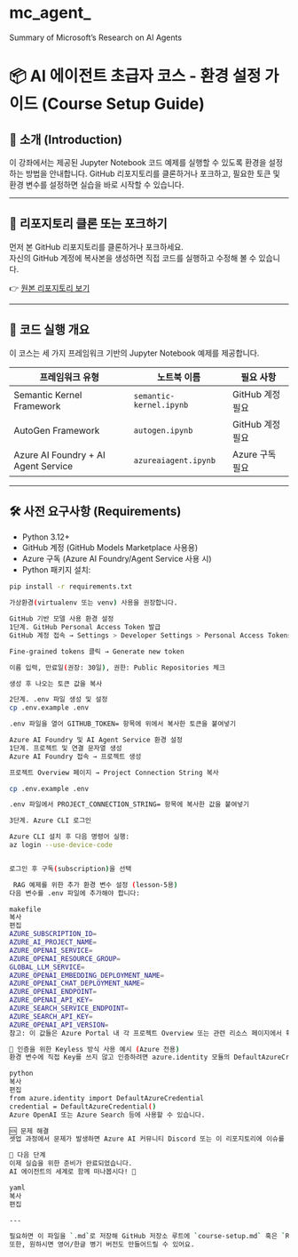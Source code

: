 # mc_agent_
Summary of Microsoft’s Research on AI Agents

# 📦 AI 에이전트 초급자 코스 - 환경 설정 가이드 (Course Setup Guide)

## 🧭 소개 (Introduction)

이 강좌에서는 제공된 Jupyter Notebook 코드 예제를 실행할 수 있도록 환경을 설정하는 방법을 안내합니다. GitHub 리포지토리를 클론하거나 포크하고, 필요한 토큰 및 환경 변수를 설정하면 실습을 바로 시작할 수 있습니다.

---

## 🔁 리포지토리 클론 또는 포크하기

먼저 본 GitHub 리포지토리를 클론하거나 포크하세요.  
자신의 GitHub 계정에 복사본을 생성하면 직접 코드를 실행하고 수정해 볼 수 있습니다.

👉 [원본 리포지토리 보기](https://github.com/microsoft/ai-agents-for-beginners)

---

## 🚀 코드 실행 개요

이 코스는 세 가지 프레임워크 기반의 Jupyter Notebook 예제를 제공합니다.

| 프레임워크 유형 | 노트북 이름 | 필요 사항 |
|----------------|-------------|------------|
| Semantic Kernel Framework | `semantic-kernel.ipynb` | GitHub 계정 필요 |
| AutoGen Framework | `autogen.ipynb` | GitHub 계정 필요 |
| Azure AI Foundry + AI Agent Service | `azureaiagent.ipynb` | Azure 구독 필요 |

---

## 🛠️ 사전 요구사항 (Requirements)

- Python 3.12+
- GitHub 계정 (GitHub Models Marketplace 사용용)
- Azure 구독 (Azure AI Foundry/Agent Service 사용 시)
- Python 패키지 설치:
  
```bash
pip install -r requirements.txt

가상환경(virtualenv 또는 venv) 사용을 권장합니다.

GitHub 기반 모델 사용 환경 설정
1단계. GitHub Personal Access Token 발급
GitHub 계정 접속 → Settings > Developer Settings > Personal Access Tokens

Fine-grained tokens 클릭 → Generate new token

이름 입력, 만료일(권장: 30일), 권한: Public Repositories 체크

생성 후 나오는 토큰 값을 복사

2단계. .env 파일 생성 및 설정
cp .env.example .env

.env 파일을 열어 GITHUB_TOKEN= 항목에 위에서 복사한 토큰을 붙여넣기

Azure AI Foundry 및 AI Agent Service 환경 설정
1단계. 프로젝트 및 연결 문자열 생성
Azure AI Foundry 접속 → 프로젝트 생성

프로젝트 Overview 페이지 → Project Connection String 복사

cp .env.example .env

.env 파일에서 PROJECT_CONNECTION_STRING= 항목에 복사한 값을 붙여넣기

3단계. Azure CLI 로그인

Azure CLI 설치 후 다음 명령어 실행:
az login --use-device-code


로그인 후 구독(subscription)을 선택

 RAG 예제를 위한 추가 환경 변수 설정 (lesson-5용)
다음 변수를 .env 파일에 추가해야 합니다:

makefile
복사
편집
AZURE_SUBSCRIPTION_ID=
AZURE_AI_PROJECT_NAME=
AZURE_OPENAI_SERVICE=
AZURE_OPENAI_RESOURCE_GROUP=
GLOBAL_LLM_SERVICE=
AZURE_OPENAI_EMBEDDING_DEPLOYMENT_NAME=
AZURE_OPENAI_CHAT_DEPLOYMENT_NAME=
AZURE_OPENAI_ENDPOINT=
AZURE_OPENAI_API_KEY=
AZURE_SEARCH_SERVICE_ENDPOINT=
AZURE_SEARCH_API_KEY=
AZURE_OPENAI_API_VERSION=
참고: 이 값들은 Azure Portal 내 각 프로젝트 Overview 또는 관련 리소스 페이지에서 확인할 수 있습니다.

🧠 인증을 위한 Keyless 방식 사용 예시 (Azure 전용)
환경 변수에 직접 Key를 쓰지 않고 인증하려면 azure.identity 모듈의 DefaultAzureCredential을 사용하세요:

python
복사
편집
from azure.identity import DefaultAzureCredential
credential = DefaultAzureCredential()
Azure OpenAI 또는 Azure Search 등에 사용할 수 있습니다.

🆘 문제 해결
셋업 과정에서 문제가 발생하면 Azure AI 커뮤니티 Discord 또는 이 리포지토리에 이슈를 남겨주세요.

🎉 다음 단계
이제 실습을 위한 준비가 완료되었습니다.
AI 에이전트의 세계로 함께 떠나봅시다! 🚀

yaml
복사
편집

---

필요하면 이 파일을 `.md`로 저장해 GitHub 저장소 루트에 `course-setup.md` 혹은 `README_ko.md` 형태로 바로 업로드하시면 됩니다.  
또한, 원하시면 영어/한글 병기 버전도 만들어드릴 수 있어요.
